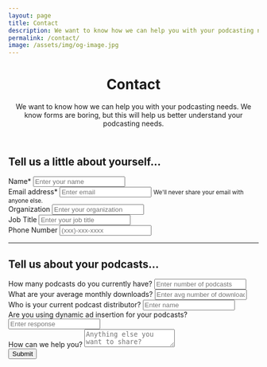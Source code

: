 ```yaml
---
layout: page
title: Contact
description: We want to know how we can help you with your podcasting needs.
permalink: /contact/
image: /assets/img/og-image.jpg
---
```

<header class="post-header bg-black-diagonal text-white lede hero px-5 pb-5 m-0">
  <div class="hero-content container col-xxl-8">
    <div class="hero-content-inner">
      <h1 class="display-5 post-title p-name" itemprop="name headline">Contact</h1>
      <p class="lead fs-4">We want to know how we can help you with your podcasting needs. We know forms are boring, but this will help us better understand your podcasting needs.</p>
    </div>
  </div>
</header>

<div class="p-5 bg-gray-x">
  <div class="container col-xxl-8">

  <div class="post-content">
    <h2 class="display-6">Tell us a little about yourself...</h2>
    <form name="contact_form" accept-charset="UTF-8" action="https://dsmt2m9oj5.execute-api.us-east-1.amazonaws.com/v1/submit" method="POST">
      <div class="form-group">
        <label for="inputName">Name*</label>
        <input type="text" class="form-control" id="inputName" name="inputName" aria-describedby="inputName" placeholder="Enter your name" required>
      </div>
      <div class="form-group">
        <label for="inputEmail">Email address*</label>
        <input type="email" class="form-control" id="inputEmail" name="inputEmail" aria-describedby="emailHelp" placeholder="Enter email" required>
        <small class="form-text">We'll never share your email with anyone else.</small>
      </div>
      <div class="form-group">
        <label for="textOrganization">Organization</label>
        <input type="text" class="form-control" id="textOrganization" name="textOrganization" aria-describedby="textOrganization" placeholder="Enter your organization">
      </div>
      <div class="form-group">
        <label for="textJobTitle">Job Title</label>
        <input type="text" class="form-control" id="textJobTitle" name="textJobTitle" aria-describedby="textJobTitle" placeholder="Enter your job title">
      </div>
      <div class="form-group">
        <label for="textPhone">Phone Number</label>
        <input type="text" class="form-control" id="textPhone" name="textPhone" aria-describedby="textPhone" placeholder="(xxx)-xxx-xxxx">
      </div>
      <hr />
      <h2 class="display-6">Tell us about your podcasts...</h2>
      <div class="form-group">
        <label for="numberPodcasts">How many podcasts do you currently have?</label>
        <input type="text" class="form-control" id="numberPodcasts" aria-describedby="numberPodcasts" name="numberPodcasts" placeholder="Enter number of podcasts">
      </div>
      <div class="form-group">
        <label for="inputAvgDownloads">What are your average monthly downloads?</label>
        <input type="text" class="form-control" id="inputAvgDownloads" name="inputAvgDownloads" aria-describedby="inputAvgDownloads" placeholder="Enter avg number of downloads">
      </div>
      <div class="form-group">
        <label for="inputDistributor">Who is your current podcast distributor?</label>
        <input type="text" class="form-control" id="inputDistributor" name="inputDistributor" aria-describedby="inputDistributor" placeholder="Enter name">
      </div>
      <div class="form-group">
        <label for="inputDAI">Are you using dynamic ad insertion for your podcasts?</label>
        <input type="text" class="form-control" id="inputDAI" name=" inputDAI" aria-describedby="inputDAI" placeholder="Enter response">
      </div>
      <div class="form-group">
        <label for="textHelp">How can we help you?</label>
        <textarea class="form-control" id="textHelp" name="textHelp" aria-describedby="textHelp" placeholder="Anything else you want to share?"></textarea>
      </div>
      <div class="cf-turnstile" data-sitekey="0x4AAAAAAAct7yXHEJttOvFy"></div>
      <button type="submit" class="btn btn-primary">Submit</button>
    </form>
    </div>
  </div>
</div>
